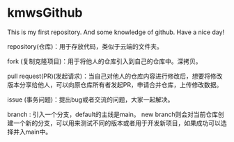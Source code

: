 # kmwsGithub
This is my first repository.
And some knowledge of github.
Have a nice day!

repository(仓库)：用于存放代码，类似于云端的文件夹。

fork (复制克隆项目)：用于将他人的仓库引入到自己的仓库中。深拷贝。

pull request(PR)(发起请求)：当自己对他人的仓库内容进行修改后，想要将修改版本分享给他人，可以向原仓库所有者发起PR，申请合并仓库，上传修改数据。

issue (事务问题)：提出bug或者交流的问题，大家一起解决。

branch : 引入一个分支，default的主线是main。 new branch则会对当前仓库创建一个新的分支，可以用来测试不同的版本或者用于开发新项目，如果成功可以选择并入main中。


